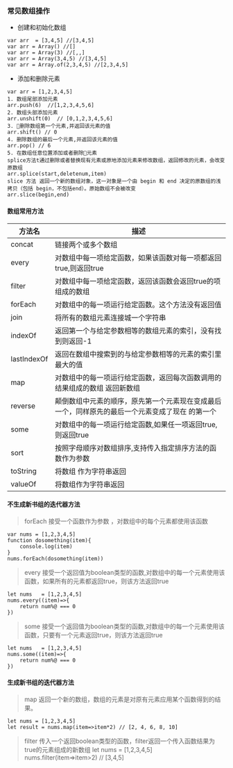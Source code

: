 ### 常见数组操作
- 创建和初始化数组
```
var arr  = [3,4,5] //[3,4,5]
var arr = Array() //[]
var arr = Array(3) //[,,]
var arr = Array(3,4,5) //[3,4,5]
var arr = Array.of(2,3,4,5) //[2,3,4,5]
```
- 添加和删除元素
```
var arr = [1,2,3,4,5]
1. 数组尾部添加元素
arr.push(6)  //[1,2,3,4,5,6]
2. 数组头部添加元素
arr.unshift(0)  // [0,1,2,3,4,5,6]
3. 删除数组第一个元素,并返回该元素的值
arr.shift() // 0
4. 删除数组的最后一个元素,并返回该元素的值
arr.pop() // 6
5. 在数组任意位置添加或者删除元素
splice方法t通过删除或者替换现有元素或原地添加元素来修改数组，返回修改的元素，会改变原数组
arr.splice(start,deletenum,item)
slice 方法 返回一个新的数组对象，这一对象是一个由 begin 和 end 决定的原数组的浅拷贝（包括 begin，不包括end）。原始数组不会被改变
arr.slice(begin,end)
```
#### 数组常用方法
方法名 | 描述
---|---
concat | 链接两个或多个数组
every  | 对数组中每一项给定函数，如果该函数对每一项都返回true,则返回true
filter | 对数组中每一项给定函数，返回该函数会返回true的项组成的数组
forEach | 对数组中的每一项运行给定函数。这个方法没有返回值 
join    | 将所有的数组元素连接城一个字符串
indexOf | 返回第一个与给定参数相等的数组元素的索引，没有找到则返回-1
lastIndexOf | 返回在数组中搜索到的与给定参数相等的元素的索引里最大的值
map | 对数组中的每一项运行给定函数，返回每次函数调用的结果组成的数组 返回新数组
reverse | 颠倒数组中元素的顺序，原先第一个元素现在变成最后一个，同样原先的最后一个元素变成了现在 的第一个
some | 对数组中的每一项运行给定函数,如果任一项返回true,则返回true
sort | 按照字母顺序对数组排序,支持传入指定排序方法的函数作为参数
toString | 将数组 作为字符串返回
valueOf  | 将数组作为字符串返回



 ####   不生成新书组的迭代器方法
 
> forEach 接受一个函数作为参数 ，对数组中的每个元素都使用该函数

    var nums = [1,2,3,4,5]
    function dosomething(item){
        console.log(item)
    }
    nums.forEach(dosomething(item))

> every  接受一个返回值为boolean类型的函数,对数组中的每一个元素使用该函数，如果所有的元素都返回true，则该方法返回true

    let nums   = [1,2,3,4,5]
    nums.every((item)=>{
        return num%@ === 0
    })
> some 接受一个返回值为boolean类型的函数,对数组中的每一个元素使用该函数，只要有一个元素返回true，则该方法返回true

    let nums   = [1,2,3,4,5]
    nums.some((item)=>{
        return num%@ === 0
    })
####  生成新书组的迭代器方法
> map 返回一个新的数组，数组的元素是对原有元素应用某个函数得到的结果。

    let nums = [1,2,3,4,5]
    let result = nums.map(item=>item*2) // [2, 4, 6, 8, 10]
> filter 传入一个返回boolean类型的函数，filter返回一个传入函数结果为true的元素组成的新数组
    let nums  = [1,2,3,4,5]
    nums.filter(item=>item>2) // [3,4,5]
